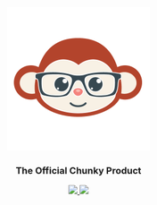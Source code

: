 <p align="center">
<img src="https://raw.githubusercontent.com/react-chunky/react-chunky-product/master/logo.gif" width="256px">
</p>

<h3 align="center"> The Official Chunky Product </h3>

<p align="center">
    <a href="https://www.npmjs.com/package/react-chunky-product"> <img src="https://img.shields.io/npm/v/react-chunky-product.svg"> </a>
    <a href="http://standardjs.com"><img src="https://img.shields.io/badge/code%20style-standard-brightgreen.svg"></a>
</p>
